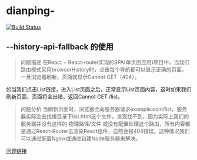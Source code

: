 # dianping-

[![Build Status](https://travis-ci.org/Alfred-Lau/dianping-.svg?branch=master)](https://travis-ci.org/Alfred-Lau/dianping-)

## --history-api-fallback 的使用

> 问题描述
在React + React-router实现的SPA(单页面应用)项目中，当我们路由模式采用browserHistory时，点击每个导航都可以显示正确的页面，一旦浏览器刷新，页面就显示Cannot GET（404）。

如当我们点击List链接，进入List页面之后，正常显示List页面内容，这时如果我们刷新页面，页面将会出错，返回Cannot GET /list。

> 问题分析
当刷新页面时，浏览器会向服务器请求example.com/list，服务器实际会去找根目录下list.html这个文件，发现找不到，因为实际上我们的服务器并没有这样的 物理路径/文件 或没有配置处理这个路由，所有内容都是通过React-Router去渲染React组件，自然会报404错误。这种情况我们可以通过配置Nginx或通过自建Node服务器来解决。

[问题链接](https://www.thinktxt.com/react/2017/02/26/react-router-browserHistory-refresh-404-solution.html)
